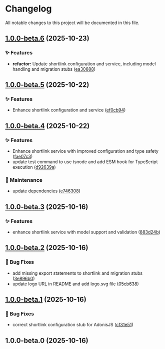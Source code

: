 # Changelog

All notable changes to this project will be documented in this file.



## [1.0.0-beta.6](https://github.com/mixxtor/adonisjs-shortlink/compare/v1.0.0-beta.5...v1.0.0-beta.6) (2025-10-23)

### ✨ Features

* **refactor:** Update shortlink configuration and service, including model handling and migration stubs ([ea30888](https://github.com/mixxtor/adonisjs-shortlink/commit/ea308881c582aa4ddf713aa9e965902f06e224fb))

## [1.0.0-beta.5](https://github.com/mixxtor/adonisjs-shortlink/compare/v1.0.0-beta.4...v1.0.0-beta.5) (2025-10-22)

### ✨ Features

- Enhance shortlink configuration and service ([ef0cb94](https://github.com/mixxtor/adonisjs-shortlink/commit/ef0cb948e7af3b843aae103daa24716db41cf4ca))

## [1.0.0-beta.4](https://github.com/mixxtor/adonisjs-shortlink/compare/v1.0.0-beta.3...v1.0.0-beta.4) (2025-10-22)

### ✨ Features

- Enhance shortlink service with improved configuration and type safety ([fae07c3](https://github.com/mixxtor/adonisjs-shortlink/commit/fae07c3959ebe32e0c511d9fb3ecd7554307d483))
- update test command to use tsnode and add ESM hook for TypeScript execution ([d92639a](https://github.com/mixxtor/adonisjs-shortlink/commit/d92639a21a71c2be63d98bd86e4bac214345e6ac))

### 🔧 Maintenance

- update dependencies ([e746308](https://github.com/mixxtor/adonisjs-shortlink/commit/e746308469b9be83cbef395170eb477610ffda74))

## [1.0.0-beta.3](https://github.com/mixxtor/adonisjs-shortlink/compare/v1.0.0-beta.2...v1.0.0-beta.3) (2025-10-16)

### ✨ Features

- enhance shortlink service with model support and validation ([883d24b](https://github.com/mixxtor/adonisjs-shortlink/commit/883d24b1a0fdf2fc2ad33672c129f24bdb1649d1))

## [1.0.0-beta.2](https://github.com/mixxtor/adonisjs-shortlink/compare/v1.0.0-beta.1...v1.0.0-beta.2) (2025-10-16)

### 🐛 Bug Fixes

- add missing export statements to shortlink and migration stubs ([3e896b0](https://github.com/mixxtor/adonisjs-shortlink/commit/3e896b0f63f4ecdf7697ef2956ffb858b5a52b76))
- update logo URL in README and add logo.svg file ([05cb638](https://github.com/mixxtor/adonisjs-shortlink/commit/05cb638d1d48edc489a9524784c1b5437675456d))

## [1.0.0-beta.1](https://github.com/mixxtor/adonisjs-shortlink/compare/v1.0.0-beta.0...v1.0.0-beta.1) (2025-10-16)

### 🐛 Bug Fixes

- correct shortlink configuration stub for AdonisJS ([cf31e51](https://github.com/mixxtor/adonisjs-shortlink/commit/cf31e51d0cdfa8f70ea59d9250a0bba8dda11067))

## 1.0.0-beta.0 (2025-10-16)
